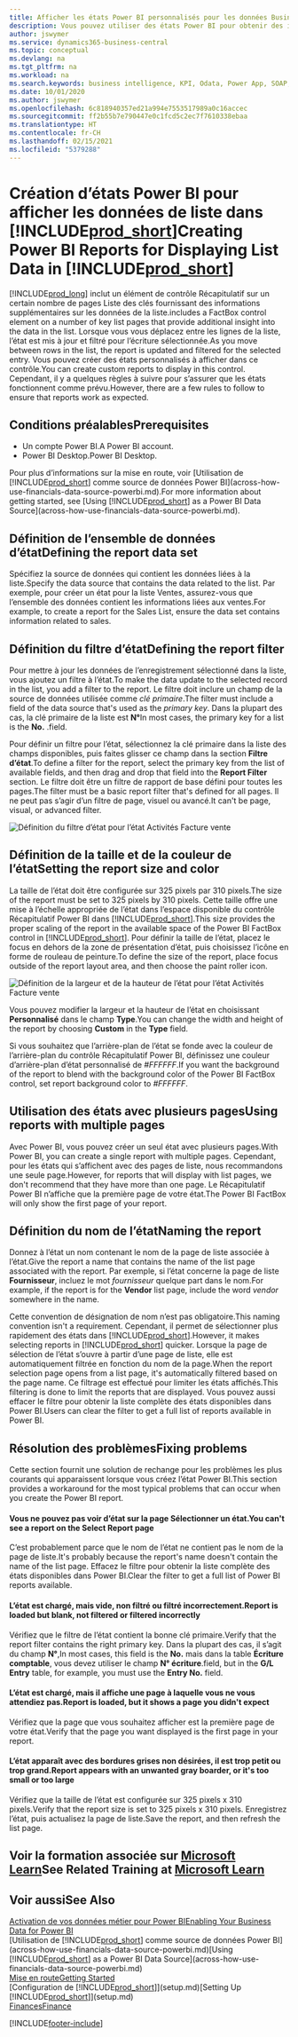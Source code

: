 ```yaml
---
title: Afficher les états Power BI personnalisés pour les données Business Central | Microsoft Docs
description: Vous pouvez utiliser des états Power BI pour obtenir des informations supplémentaires sur les données dans les listes.
author: jswymer
ms.service: dynamics365-business-central
ms.topic: conceptual
ms.devlang: na
ms.tgt_pltfrm: na
ms.workload: na
ms.search.keywords: business intelligence, KPI, Odata, Power App, SOAP, analysis
ms.date: 10/01/2020
ms.author: jswymer
ms.openlocfilehash: 6c818940357ed21a994e7553517989a0c16accec
ms.sourcegitcommit: ff2b55b7e790447e0c1fcd5c2ec7f7610338ebaa
ms.translationtype: HT
ms.contentlocale: fr-CH
ms.lasthandoff: 02/15/2021
ms.locfileid: "5379288"
---
```

# <a name="creating-power-bi-reports-for-displaying-list-data-in-prod_short"></a><span data-ttu-id="0bc40-103">Création d’états Power BI pour afficher les données de liste dans [!INCLUDE[prod_short](includes/prod_short.md)]</span><span class="sxs-lookup"><span data-stu-id="0bc40-103">Creating Power BI Reports for Displaying List Data in [!INCLUDE[prod_short](includes/prod_short.md)]</span></span>

[!INCLUDE[prod_long](includes/prod_long.md)] <span data-ttu-id="0bc40-104">inclut un élément de contrôle Récapitulatif sur un certain nombre de pages Liste des clés fournissant des informations supplémentaires sur les données de la liste.</span><span class="sxs-lookup"><span data-stu-id="0bc40-104">includes a FactBox control element on a number of key list pages that provide additional insight into the data in the list.</span></span> <span data-ttu-id="0bc40-105">Lorsque vous vous déplacez entre les lignes de la liste, l’état est mis à jour et filtré pour l’écriture sélectionnée.</span><span class="sxs-lookup"><span data-stu-id="0bc40-105">As you move between rows in the list, the report is updated and filtered for the selected entry.</span></span> <span data-ttu-id="0bc40-106">Vous pouvez créer des états personnalisés à afficher dans ce contrôle.</span><span class="sxs-lookup"><span data-stu-id="0bc40-106">You can create custom reports to display in this control.</span></span> <span data-ttu-id="0bc40-107">Cependant, il y a quelques règles à suivre pour s’assurer que les états fonctionnent comme prévu.</span><span class="sxs-lookup"><span data-stu-id="0bc40-107">However, there are a few rules to follow to ensure that reports work as expected.</span></span>  

## <a name="prerequisites"></a><span data-ttu-id="0bc40-108">Conditions préalables</span><span class="sxs-lookup"><span data-stu-id="0bc40-108">Prerequisites</span></span>

- <span data-ttu-id="0bc40-109">Un compte Power BI.</span><span class="sxs-lookup"><span data-stu-id="0bc40-109">A Power BI account.</span></span>
- <span data-ttu-id="0bc40-110">Power BI Desktop.</span><span class="sxs-lookup"><span data-stu-id="0bc40-110">Power BI Desktop.</span></span>

<span data-ttu-id="0bc40-111">Pour plus d’informations sur la mise en route, voir [Utilisation de [!INCLUDE[prod_short](includes/prod_short.md)] comme source de données Power BI](across-how-use-financials-data-source-powerbi.md).</span><span class="sxs-lookup"><span data-stu-id="0bc40-111">For more information about getting started, see [Using [!INCLUDE[prod_short](includes/prod_short.md)] as a Power BI Data Source](across-how-use-financials-data-source-powerbi.md).</span></span>

## <a name="defining-the-report-data-set"></a><span data-ttu-id="0bc40-112">Définition de l’ensemble de données d’état</span><span class="sxs-lookup"><span data-stu-id="0bc40-112">Defining the report data set</span></span>

<span data-ttu-id="0bc40-113">Spécifiez la source de données qui contient les données liées à la liste.</span><span class="sxs-lookup"><span data-stu-id="0bc40-113">Specify the data source that contains the data related to the list.</span></span> <span data-ttu-id="0bc40-114">Par exemple, pour créer un état pour la liste Ventes, assurez-vous que l’ensemble des données contient les informations liées aux ventes.</span><span class="sxs-lookup"><span data-stu-id="0bc40-114">For example, to create a report for the Sales List, ensure the data set contains information related to sales.</span></span>  

## <a name="defining-the-report-filter"></a><span data-ttu-id="0bc40-115">Définition du filtre d’état</span><span class="sxs-lookup"><span data-stu-id="0bc40-115">Defining the report filter</span></span>

<span data-ttu-id="0bc40-116">Pour mettre à jour les données de l’enregistrement sélectionné dans la liste, vous ajoutez un filtre à l’état.</span><span class="sxs-lookup"><span data-stu-id="0bc40-116">To make the data update to the selected record in the list, you add a filter to the report.</span></span> <span data-ttu-id="0bc40-117">Le filtre doit inclure un champ de la source de données utilisée comme *clé primaire*.</span><span class="sxs-lookup"><span data-stu-id="0bc40-117">The filter must include a field of the data source that's used as the *primary key*.</span></span> <span data-ttu-id="0bc40-118">Dans la plupart des cas, la clé primaire de la liste est **N°**</span><span class="sxs-lookup"><span data-stu-id="0bc40-118">In most cases, the primary key for a list is the **No.**</span></span> <span data-ttu-id="0bc40-119">.</span><span class="sxs-lookup"><span data-stu-id="0bc40-119">field.</span></span>

<span data-ttu-id="0bc40-120">Pour définir un filtre pour l’état, sélectionnez la clé primaire dans la liste des champs disponibles, puis faites glisser ce champ dans la section **Filtre d’état**.</span><span class="sxs-lookup"><span data-stu-id="0bc40-120">To define a filter for the report, select the primary key from the list of available fields, and then drag and drop that field into the **Report Filter** section.</span></span> <span data-ttu-id="0bc40-121">Le filtre doit être un filtre de rapport de base défini pour toutes les pages.</span><span class="sxs-lookup"><span data-stu-id="0bc40-121">The filter must be a basic report filter that's defined for all pages.</span></span> <span data-ttu-id="0bc40-122">Il ne peut pas s’agir d’un filtre de page, visuel ou avancé.</span><span class="sxs-lookup"><span data-stu-id="0bc40-122">It can't be page, visual, or advanced filter.</span></span>

![Définition du filtre d’état pour l’état Activités Facture vente](./media/across-how-use-powerbi-reports-factbox/financials-powerbi-report-filter-v3.png)

## <a name="setting-the-report-size-and-color"></a><span data-ttu-id="0bc40-124">Définition de la taille et de la couleur de l’état</span><span class="sxs-lookup"><span data-stu-id="0bc40-124">Setting the report size and color</span></span>

<span data-ttu-id="0bc40-125">La taille de l’état doit être configurée sur 325 pixels par 310 pixels.</span><span class="sxs-lookup"><span data-stu-id="0bc40-125">The size of the report must be set to 325 pixels by 310 pixels.</span></span> <span data-ttu-id="0bc40-126">Cette taille offre une mise à l’échelle appropriée de l’état dans l’espace disponible du contrôle Récapitulatif Power BI dans [!INCLUDE[prod_short](includes/prod_short.md)].</span><span class="sxs-lookup"><span data-stu-id="0bc40-126">This size provides the proper scaling of the report in the available space of the Power BI FactBox control in [!INCLUDE[prod_short](includes/prod_short.md)].</span></span> <span data-ttu-id="0bc40-127">Pour définir la taille de l’état, placez le focus en dehors de la zone de présentation d’état, puis choisissez l’icône en forme de rouleau de peinture.</span><span class="sxs-lookup"><span data-stu-id="0bc40-127">To define the size of the report, place focus outside of the report layout area, and then choose the paint roller icon.</span></span>

![Définition de la largeur et de la hauteur de l’état pour l’état Activités Facture vente](./media/across-how-use-powerbi-reports-factbox/financials-powerbi-report-sizing-v3.png)

<span data-ttu-id="0bc40-129">Vous pouvez modifier la largeur et la hauteur de l’état en choisissant **Personnalisé** dans le champ **Type**.</span><span class="sxs-lookup"><span data-stu-id="0bc40-129">You can change the width and height of the report by choosing **Custom** in the **Type** field.</span></span>

<span data-ttu-id="0bc40-130">Si vous souhaitez que l’arrière-plan de l’état se fonde avec la couleur de l’arrière-plan du contrôle Récapitulatif Power BI, définissez une couleur d’arrière-plan d’état personnalisé de *#FFFFFF*.</span><span class="sxs-lookup"><span data-stu-id="0bc40-130">If you want the background of the report to blend with the background color of the Power BI FactBox control, set report background color to *#FFFFFF*.</span></span> 

## <a name="using-reports-with-multiple-pages"></a><span data-ttu-id="0bc40-131">Utilisation des états avec plusieurs pages</span><span class="sxs-lookup"><span data-stu-id="0bc40-131">Using reports with multiple pages</span></span>

<span data-ttu-id="0bc40-132">Avec Power BI, vous pouvez créer un seul état avec plusieurs pages.</span><span class="sxs-lookup"><span data-stu-id="0bc40-132">With Power BI, you can create a single report with multiple pages.</span></span> <span data-ttu-id="0bc40-133">Cependant, pour les états qui s’affichent avec des pages de liste, nous recommandons une seule page.</span><span class="sxs-lookup"><span data-stu-id="0bc40-133">However, for reports that will display with list pages, we don't recommend that they have more than one page.</span></span> <span data-ttu-id="0bc40-134">Le Récapitulatif Power BI n’affiche que la première page de votre état.</span><span class="sxs-lookup"><span data-stu-id="0bc40-134">The Power BI FactBox will only show the first page of your report.</span></span>

## <a name="naming-the-report"></a><span data-ttu-id="0bc40-135">Définition du nom de l’état</span><span class="sxs-lookup"><span data-stu-id="0bc40-135">Naming the report</span></span>

<span data-ttu-id="0bc40-136">Donnez à l’état un nom contenant le nom de la page de liste associée à l’état.</span><span class="sxs-lookup"><span data-stu-id="0bc40-136">Give the report a name that contains the name of the list page associated with the report.</span></span> <span data-ttu-id="0bc40-137">Par exemple, si l’état concerne la page de liste **Fournisseur**, incluez le mot *fournisseur* quelque part dans le nom.</span><span class="sxs-lookup"><span data-stu-id="0bc40-137">For example, if the report is for the **Vendor** list page, include the word *vendor* somewhere in the name.</span></span>  

<span data-ttu-id="0bc40-138">Cette convention de désignation de nom n’est pas obligatoire.</span><span class="sxs-lookup"><span data-stu-id="0bc40-138">This naming convention isn't a requirement.</span></span> <span data-ttu-id="0bc40-139">Cependant, il permet de sélectionner plus rapidement des états dans [!INCLUDE[prod_short](includes/prod_short.md)].</span><span class="sxs-lookup"><span data-stu-id="0bc40-139">However, it makes selecting reports in [!INCLUDE[prod_short](includes/prod_short.md)] quicker.</span></span> <span data-ttu-id="0bc40-140">Lorsque la page de sélection de l’état s’ouvre à partir d’une page de liste, elle est automatiquement filtrée en fonction du nom de la page.</span><span class="sxs-lookup"><span data-stu-id="0bc40-140">When the report selection page opens from a list page, it's automatically filtered based on the page name.</span></span> <span data-ttu-id="0bc40-141">Ce filtrage est effectué pour limiter les états affichés.</span><span class="sxs-lookup"><span data-stu-id="0bc40-141">This filtering is done to limit the reports that are displayed.</span></span> <span data-ttu-id="0bc40-142">Vous pouvez aussi effacer le filtre pour obtenir la liste complète des états disponibles dans Power BI.</span><span class="sxs-lookup"><span data-stu-id="0bc40-142">Users can clear the filter to get a full list of reports available in Power BI.</span></span>  

## <a name="fixing-problems"></a><span data-ttu-id="0bc40-143">Résolution des problèmes</span><span class="sxs-lookup"><span data-stu-id="0bc40-143">Fixing problems</span></span>

<span data-ttu-id="0bc40-144">Cette section fournit une solution de rechange pour les problèmes les plus courants qui apparaissent lorsque vous créez l’état Power BI.</span><span class="sxs-lookup"><span data-stu-id="0bc40-144">This section provides a workaround for the most typical problems that can occur when you create the Power BI report.</span></span>  

#### <a name="you-cant-see-a-report-on-the-select-report-page"></a><span data-ttu-id="0bc40-145">Vous ne pouvez pas voir d’état sur la page Sélectionner un état.</span><span class="sxs-lookup"><span data-stu-id="0bc40-145">You can't see a report on the Select Report page</span></span>

<span data-ttu-id="0bc40-146">C’est probablement parce que le nom de l’état ne contient pas le nom de la page de liste.</span><span class="sxs-lookup"><span data-stu-id="0bc40-146">It's probably because the report's name doesn't contain the name of the list page.</span></span> <span data-ttu-id="0bc40-147">Effacez le filtre pour obtenir la liste complète des états disponibles dans Power BI.</span><span class="sxs-lookup"><span data-stu-id="0bc40-147">Clear the filter to get a full list of Power BI reports available.</span></span>  

#### <a name="report-is-loaded-but-blank-not-filtered-or-filtered-incorrectly"></a><span data-ttu-id="0bc40-148">L’état est chargé, mais vide, non filtré ou filtré incorrectement.</span><span class="sxs-lookup"><span data-stu-id="0bc40-148">Report is loaded but blank, not filtered or filtered incorrectly</span></span>

<span data-ttu-id="0bc40-149">Vérifiez que le filtre de l’état contient la bonne clé primaire.</span><span class="sxs-lookup"><span data-stu-id="0bc40-149">Verify that the report filter contains the right primary key.</span></span> <span data-ttu-id="0bc40-150">Dans la plupart des cas, il s’agit du champ **N°**,</span><span class="sxs-lookup"><span data-stu-id="0bc40-150">In most cases, this field is the **No.**</span></span> <span data-ttu-id="0bc40-151">mais dans la table **Écriture comptable**, vous devez utiliser le champ **N° écriture**.</span><span class="sxs-lookup"><span data-stu-id="0bc40-151">field, but in the **G/L Entry** table, for example, you must use the **Entry No.** field.</span></span>

#### <a name="report-is-loaded-but-it-shows-a-page-you-didnt-expect"></a><span data-ttu-id="0bc40-152">L’état est chargé, mais il affiche une page à laquelle vous ne vous attendiez pas.</span><span class="sxs-lookup"><span data-stu-id="0bc40-152">Report is loaded, but it shows a page you didn't expect</span></span>

<span data-ttu-id="0bc40-153">Vérifiez que la page que vous souhaitez afficher est la première page de votre état.</span><span class="sxs-lookup"><span data-stu-id="0bc40-153">Verify that the page you want displayed is the first page in your report.</span></span>  

#### <a name="report-appears-with-an-unwanted-gray-boarder-or-its-too-small-or-too-large"></a><span data-ttu-id="0bc40-154">L’état apparaît avec des bordures grises non désirées, il est trop petit ou trop grand.</span><span class="sxs-lookup"><span data-stu-id="0bc40-154">Report appears with an unwanted gray boarder, or it's too small or too large</span></span>

<span data-ttu-id="0bc40-155">Vérifiez que la taille de l’état est configurée sur 325 pixels x 310 pixels.</span><span class="sxs-lookup"><span data-stu-id="0bc40-155">Verify that the report size is set to 325 pixels x 310 pixels.</span></span> <span data-ttu-id="0bc40-156">Enregistrez l’état, puis actualisez la page de liste.</span><span class="sxs-lookup"><span data-stu-id="0bc40-156">Save the report, and then refresh the list page.</span></span>  

## <a name="see-related-training-at-microsoft-learn"></a><span data-ttu-id="0bc40-157">Voir la formation associée sur [Microsoft Learn](/learn/modules/configure-powerbi-excel-dynamics-365-business-central/index)</span><span class="sxs-lookup"><span data-stu-id="0bc40-157">See Related Training at [Microsoft Learn](/learn/modules/configure-powerbi-excel-dynamics-365-business-central/index)</span></span>

## <a name="see-also"></a><span data-ttu-id="0bc40-158">Voir aussi</span><span class="sxs-lookup"><span data-stu-id="0bc40-158">See Also</span></span>

[<span data-ttu-id="0bc40-159">Activation de vos données métier pour Power BI</span><span class="sxs-lookup"><span data-stu-id="0bc40-159">Enabling Your Business Data for Power BI</span></span>](admin-powerbi.md)  
<span data-ttu-id="0bc40-160">[Utilisation de [!INCLUDE[prod_short](includes/prod_short.md)] comme source de données Power BI](across-how-use-financials-data-source-powerbi.md)</span><span class="sxs-lookup"><span data-stu-id="0bc40-160">[Using [!INCLUDE[prod_short](includes/prod_short.md)] as a Power BI Data Source](across-how-use-financials-data-source-powerbi.md)</span></span>  
[<span data-ttu-id="0bc40-161">Mise en route</span><span class="sxs-lookup"><span data-stu-id="0bc40-161">Getting Started</span></span>](product-get-started.md)  
<span data-ttu-id="0bc40-162">[Configuration de [!INCLUDE[prod_short](includes/prod_short.md)]](setup.md)</span><span class="sxs-lookup"><span data-stu-id="0bc40-162">[Setting Up [!INCLUDE[prod_short](includes/prod_short.md)]](setup.md)</span></span>  
[<span data-ttu-id="0bc40-163">Finances</span><span class="sxs-lookup"><span data-stu-id="0bc40-163">Finance</span></span>](finance.md)  


[!INCLUDE[footer-include](includes/footer-banner.md)]